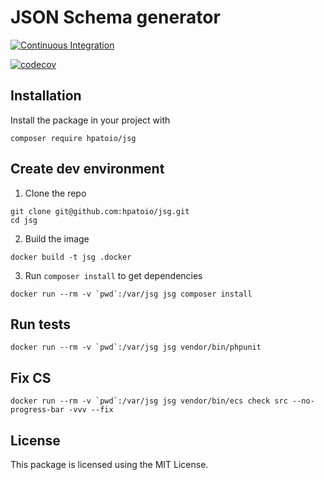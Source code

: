 # JSON Schema generator

[![Continuous Integration](https://github.com/hpatoio/jsg/workflows/PHPUnit%20tests/badge.svg)](https://github.com/hpatoio/jsg/actions)

[![codecov](https://codecov.io/gh/hpatoio/jsg/branch/master/graph/badge.svg)](https://codecov.io/gh/hpatoio/jsg)


## Installation

Install the package in your project with

```
composer require hpatoio/jsg
```

## Create dev environment

1) Clone the repo

```
git clone git@github.com:hpatoio/jsg.git
cd jsg
```

2) Build the image

```
docker build -t jsg .docker
```

3) Run `composer install` to get dependencies

```
docker run --rm -v `pwd`:/var/jsg jsg composer install
```

## Run tests 

```
docker run --rm -v `pwd`:/var/jsg jsg vendor/bin/phpunit
```

## Fix CS

```
docker run --rm -v `pwd`:/var/jsg jsg vendor/bin/ecs check src --no-progress-bar -vvv --fix
```

## License

This package is licensed using the MIT License.